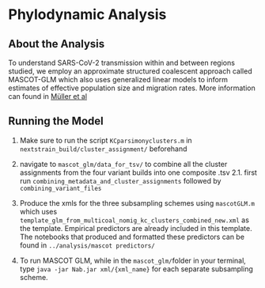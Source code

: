 # Phylodynamic Analysis 

## About the Analysis

To understand SARS-CoV-2 transmission within and between regions studied, we employ an approximate structured coalescent approach called MASCOT-GLM which also uses generalized linear models to inform estimates of effective population size and migration rates. More information can found in [Müller et al](https://academic.oup.com/ve/article/5/2/vez030/5549805?login=false)

## Running the Model

1. Make sure to run the script `KCparsimonyclusters.m` in `nextstrain_build/cluster_assignment/` beforehand 

2. navigate to `mascot_glm/data_for_tsv/` to combine all the cluster assignments from the four variant builds into one composite .tsv
2.1. first run `combining_metadata_and_cluster_assignments` followed by `combining_variant_files`

3. Produce the xmls for the three subsampling schemes using `mascotGLM.m` which uses `template_glm_from_multicoal_nomig_kc_clusters_combined_new.xml` as the template. Empirical predictors are already included in this template. The notebooks that produced and formatted these predictors can be found in `../analysis/mascot predictors/`

4. To run MASCOT GLM, while in the `mascot_glm/`folder in your terminal, type `java -jar Nab.jar xml/{xml_name}` for each separate subsampling scheme.

